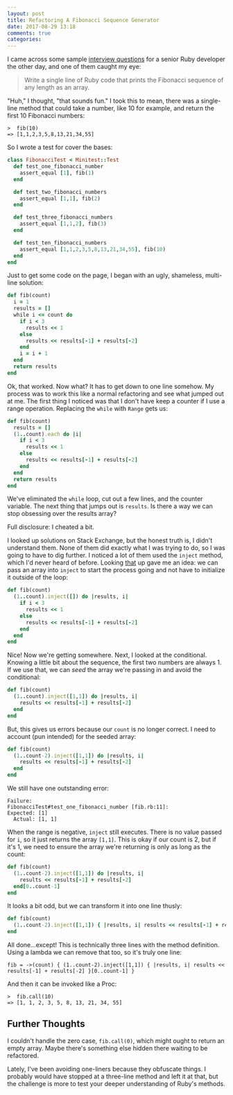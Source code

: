 ```yaml
---
layout: post
title: Refactoring A Fibonacci Sequence Generator
date: 2017-08-29 13:18
comments: true
categories:
---
```


I came across some sample
[interview questions](https://resources.workable.com/senior-ruby-developer-interview-questions})
for a senior Ruby developer the other day, and one of them caught my eye:

> Write a single line of Ruby code that prints the Fibonacci sequence of any length as an array.

"Huh," I thought, "that sounds fun." I took this to mean, there was a single-line method that could
take a number, like 10 for example, and return the first 10 Fibonacci numbers:

    >  fib(10)
    => [1,1,2,3,5,8,13,21,34,55]

So I wrote a test for cover the bases:

``` ruby
class FibonacciTest < Minitest::Test
  def test_one_fibonacci_number
    assert_equal [1], fib(1)
  end

  def test_two_fibonacci_numbers
    assert_equal [1,1], fib(2)
  end

  def test_three_fibonacci_numbers
    assert_equal [1,1,2], fib(3)
  end

  def test_ten_fibonacci_numbers
    assert_equal [1,1,2,3,5,8,13,21,34,55], fib(10)
  end
end
```

Just to get some code on the page, I began with an ugly, shameless, multi-line solution:

``` ruby
def fib(count)
  i = 1
  results = []
  while i <= count do
    if i < 3
      results << 1
    else
      results << results[-1] + results[-2]
    end
    i = i + 1
  end
  return results
end
```

Ok, that worked. Now what? It has to get down to one line somehow. My process was to work this like a normal
refactoring and see what jumped out at me. The first thing I noticed was that I don't have keep a counter if
I use a range operation. Replacing the `while` with `Range` gets us:

``` ruby
def fib(count)
  results = []
  (1..count).each do |i|
    if i < 3
      results << 1
    else
      results << results[-1] + results[-2]
    end
  end
  return results
end
```

We've eliminated the `while` loop, cut out a few lines, and the counter variable. The next thing that jumps out
is `results`. Is there a way we can stop obsessing over the results array?

Full disclosure: I cheated a bit.

I looked up solutions on Stack Exchange, but the honest truth is, I didn't understand them. None of them
did exactly what I was trying to do, so I was going to have to dig further. I noticed a lot of them
used the `inject` method, which I'd never heard of before. Looking
[that](https://ruby-doc.org/core-2.4.1/Enumerable.html#method-i-inject)
up gave me an idea: we can pass an array into `inject` to start the process going and not have to
initialize it outside of the loop:


``` ruby
def fib(count)
  (1..count).inject([]) do |results, i|
    if i < 3
      results << 1
    else
      results << results[-1] + results[-2]
    end
  end
end
```

Nice! Now we're getting somewhere. Next, I looked at the conditional. Knowing a little bit about the sequence,
the first two numbers are always 1. If we use that, we can _seed_ the array we're passing in and avoid the
conditional:

``` ruby
def fib(count)
  (1..count).inject([1,1]) do |results, i|
    results << results[-1] + results[-2]
  end
end
```

But, this gives us errors because our `count` is no longer correct. I need to account (pun intended) for the
seeded array:

``` ruby
def fib(count)
  (1..count-2).inject([1,1]) do |results, i|
    results << results[-1] + results[-2]
  end
end
```

We still have one outstanding error:

    Failure:
    FibonacciTest#test_one_fibonacci_number [fib.rb:11]:
    Expected: [1]
      Actual: [1, 1]

When the range is negative, `inject` still executes. There is no value passed for `i`, so it just
returns the array `[1,1]`. This is okay if our count is 2, but if it's 1, we need to ensure the
array we're returning is only as long as the count:

``` ruby
def fib(count)
  (1..count-2).inject([1,1]) do |results, i|
    results << results[-1] + results[-2]
  end[0..count-1]
end
```

It looks a bit odd, but we can transform it into one line thusly:

``` ruby
def fib(count)
  (1..count-2).inject([1,1]) { |results, i| results << results[-1] + results[-2] }[0..count-1]
end
```

All done...except! This is technically three lines with the method definition. Using a lambda we can
remove that too, so it's truly one line:

```
fib = ->(count) { (1..count-2).inject([1,1]) { |results, i| results << results[-1] + results[-2] }[0..count-1] }
```

And then it can be invoked like a Proc:

    >  fib.call(10)
    => [1, 1, 2, 3, 5, 8, 13, 21, 34, 55]

## Further Thoughts

I couldn't handle the zero case, `fib.call(0)`, which might ought to return an empty array. Maybe there's
something else hidden there waiting to be refactored.

Lately, I've been avoiding one-liners because they obfuscate things. I probably would have stopped
at a three-line method and left it at that, but the challenge is more to test your deeper understanding of
Ruby's methods.
